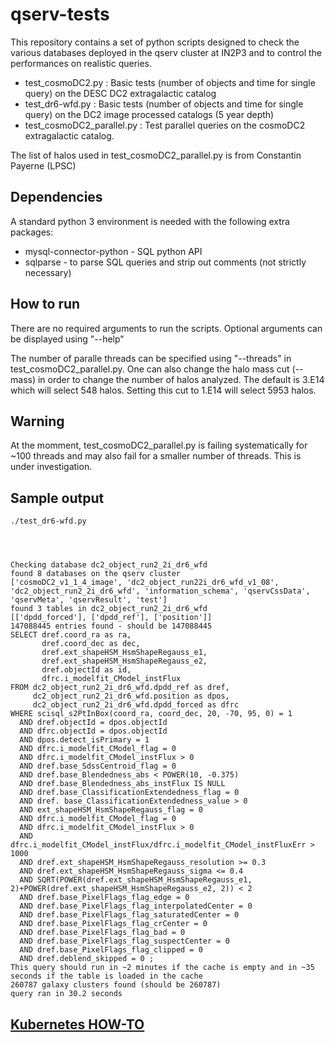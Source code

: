 # qserv-tests
This repository contains a set of python scripts designed to check the various
databases deployed in the qserv cluster at IN2P3 and to control the performances 
on realistic queries. 

- test_cosmoDC2.py : Basic tests (number of objects and time for single query) on the DESC DC2 extragalactic catalog
- test_dr6-wfd.py : Basic tests (number of objects and time for single query) on the DC2 image processed catalogs (5 year depth)
- test_cosmoDC2_parallel.py : Test parallel queries on the cosmoDC2 extragalactic catalog. 

The list of halos used in test_cosmoDC2_parallel.py is from Constantin Payerne (LPSC)

## Dependencies
A standard python 3 environment is needed with the following extra packages:
- mysql-connector-python - SQL python API
- sqlparse - to parse SQL queries and strip out comments (not strictly necessary)

## How to run
There are no required arguments to run the scripts. Optional arguments can be displayed using "--help"

The number of paralle threads can be specified using "--threads" in test_cosmoDC2_parallel.py. One can also change
the halo mass cut (--mass) in order to change the number of halos analyzed. The default is 3.E14 which will select
548 halos. Setting this cut to 1.E14 will select 5953 halos.

## Warning
At the momment, test_cosmoDC2_parallel.py is failing systematically for ~100 threads and may also fail for a smaller
number of threads. This is under investigation. 

## Sample output
```
./test_dr6-wfd.py

 
 

Checking database dc2_object_run2_2i_dr6_wfd
found 8 databases on the qserv cluster
['cosmoDC2_v1_1_4_image', 'dc2_object_run22i_dr6_wfd_v1_08', 'dc2_object_run2_2i_dr6_wfd', 'information_schema', 'qservCssData', 'qservMeta', 'qservResult', 'test']
found 3 tables in dc2_object_run2_2i_dr6_wfd
[['dpdd_forced'], ['dpdd_ref'], ['position']]
147088445 entries found - should be 147088445
SELECT dref.coord_ra as ra,
       dref.coord_dec as dec,
       dref.ext_shapeHSM_HsmShapeRegauss_e1,
       dref.ext_shapeHSM_HsmShapeRegauss_e2,
       dref.objectId as id,
       dfrc.i_modelfit_CModel_instFlux
FROM dc2_object_run2_2i_dr6_wfd.dpdd_ref as dref,
     dc2_object_run2_2i_dr6_wfd.position as dpos,
     dc2_object_run2_2i_dr6_wfd.dpdd_forced as dfrc
WHERE scisql_s2PtInBox(coord_ra, coord_dec, 20, -70, 95, 0) = 1
  AND dref.objectId = dpos.objectId
  AND dfrc.objectId = dpos.objectId
  AND dpos.detect_isPrimary = 1
  AND dfrc.i_modelfit_CModel_flag = 0
  AND dfrc.i_modelfit_CModel_instFlux > 0
  AND dref.base_SdssCentroid_flag = 0
  AND dref.base_Blendedness_abs < POWER(10, -0.375)
  AND dref.base_Blendedness_abs_instFlux IS NULL
  AND dref.base_ClassificationExtendedness_flag = 0
  AND dref. base_ClassificationExtendedness_value > 0
  AND ext_shapeHSM_HsmShapeRegauss_flag = 0
  AND dfrc.i_modelfit_CModel_flag = 0
  AND dfrc.i_modelfit_CModel_instFlux > 0
  AND dfrc.i_modelfit_CModel_instFlux/dfrc.i_modelfit_CModel_instFluxErr > 1000
  AND dref.ext_shapeHSM_HsmShapeRegauss_resolution >= 0.3
  AND dref.ext_shapeHSM_HsmShapeRegauss_sigma <= 0.4
  AND SQRT(POWER(dref.ext_shapeHSM_HsmShapeRegauss_e1, 2)+POWER(dref.ext_shapeHSM_HsmShapeRegauss_e2, 2)) < 2
  AND dref.base_PixelFlags_flag_edge = 0
  AND dref.base_PixelFlags_flag_interpolatedCenter = 0
  AND dref.base_PixelFlags_flag_saturatedCenter = 0
  AND dref.base_PixelFlags_flag_crCenter = 0
  AND dref.base_PixelFlags_flag_bad = 0
  AND dref.base_PixelFlags_flag_suspectCenter = 0
  AND dref.base_PixelFlags_flag_clipped = 0
  AND dref.deblend_skipped = 0 ;
This query should run in ~2 minutes if the cache is empty and in ~35 seconds if the table is loaded in the cache
260787 galaxy clusters found (should be 260787)
query ran in 30.2 seconds
```


##  [Kubernetes HOW-TO](./doc/k8s.md)
